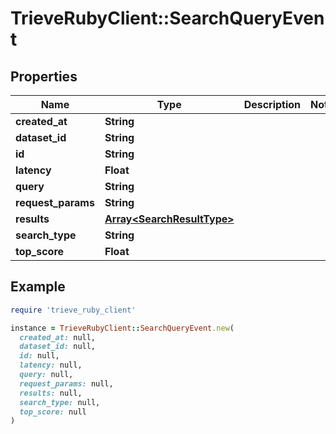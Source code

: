 # TrieveRubyClient::SearchQueryEvent

## Properties

| Name | Type | Description | Notes |
| ---- | ---- | ----------- | ----- |
| **created_at** | **String** |  |  |
| **dataset_id** | **String** |  |  |
| **id** | **String** |  |  |
| **latency** | **Float** |  |  |
| **query** | **String** |  |  |
| **request_params** | **String** |  |  |
| **results** | [**Array&lt;SearchResultType&gt;**](SearchResultType.md) |  |  |
| **search_type** | **String** |  |  |
| **top_score** | **Float** |  |  |

## Example

```ruby
require 'trieve_ruby_client'

instance = TrieveRubyClient::SearchQueryEvent.new(
  created_at: null,
  dataset_id: null,
  id: null,
  latency: null,
  query: null,
  request_params: null,
  results: null,
  search_type: null,
  top_score: null
)
```

